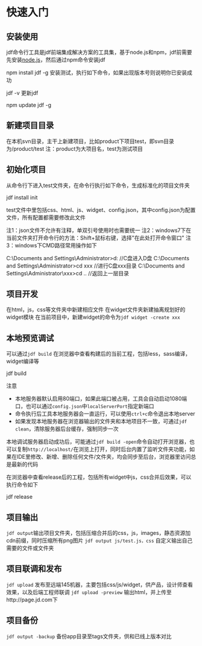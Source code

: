 # 快速入门

## 安装使用

jdf命令行工具是jdf前端集成解决方案的工具集，基于node.js和npm，jdf前需要先安装[node.js](http://nodejs.org/download/)，然后通过npm命令安装jdf
  
  npm install jdf -g
安装测试，执行如下命令，如果出现版本号则说明你已安装成功

  jdf -v
更新jdf
    
  npm update jdf -g

## 新建项目目录
在本机svn目录，主干上新建项目，比如product下项目test，即svn目录为/product/test
注：product为大项目名，test为测试项目

## 初始化项目
从命令行下进入test文件夹，在命令行执行如下命令，生成标准化的项目文件夹
  
  jdf install init

test文件中里包括css、html、js、widget、config.json，其中config.json为配置文件，所有配置都需要修改此文件

注1：json文件不允许有注释，单双引号使用时也需要统一
注2：windows7下在当前文件夹打开命令行的方法：Shift+鼠标右键，选择"在此处打开命令窗口"
注3：windows下CMD路径常用操作如下
    
  C:\Documents and Settings\Administrator>d: //C盘进入D盘
  C:\Documents and Settings\Administrator>cd xxx //进行C盘xxx目录
  C:\Documents and Settings\Administrator\xxx>cd .. //返回上一层目录

## 项目开发
在html，js，css等文件夹中新建相应文件
在widget文件夹新建抽离规划好的widget模块
在当前项目中，新建widget的命令为`jdf widget -create xxx`

## 本地预览调试
可以通过`jdf build` 在浏览器中查看构建后的当前工程，包括less，sass编译，widget编译等
  
  jdf build

注意

* 本地服务器默认启用80端口，如果此端口被占用，工具会自动启动1080端口，也可以通过`config.json`中`localServerPort`指定新端口
* 命令执行后工具本地服务器会一直运行，可以使用`ctrl+c`命令退出本地server
* 如果发现本地服务器在浏览器输出的文件夹和本地项目不一致，可通过`jdf clean`，清除服务器后台缓存，强制同步一次

本地调试服务器启动成功后，可能通过`jdf build -open`命令自动打开浏览器，也可以复制`http://localhost/`在浏览上打开，同时后台内置了监听文件夹功能，如果在IDE里修改、新增、删除任何文件/文件夹，均会同步至后台，浏览器里访问总是最新的代码

在浏览器中查看release后的工程，包括所有widget中js，css合并后效果，可以执行命令如下

  jdf release


## 项目输出
`jdf output`输出项目文件夹，包括压缩合并后的css，js，images，静态资源加cdn前缀，同时压缩所有png图片
`jdf output js/test.js，css` 自定义输出自己需要的文件或文件夹

## 项目联调和发布
`jdf upload` 发布至远端145机器，主要包括css/js/widget，供产品，设计师查看效果，以及后端工程师联调
`jdf upload -preview` 输出html，并上传至http://page.jd.com下
  

## 项目备份
`jdf output -backup` 备份app目录至tags文件夹，供和已线上版本对比
